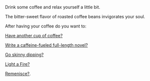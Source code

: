 Drink some coffee and relax yourself a little bit.

The bitter-sweet flavor of roasted coffee beans invigorates your soul.

After having your coffee do you want to:

[Have another cup of coffee?](another-coffee/another-coffee.md)

[Write a caffeine-fueled full-length novel?](novel/full-length-novel.md)

[Go skinny dipping?](nude-run/nude-run.md)

[Light a Fire?](../light-fire/fire.md)

[Remenisce?](../remenisce/better-times.md).
